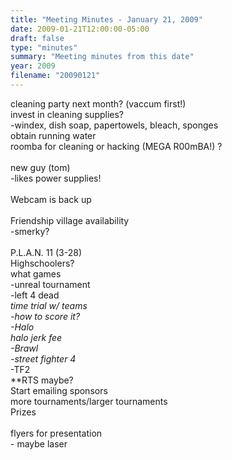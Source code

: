 ```yaml
---
title: "Meeting Minutes - January 21, 2009"
date: 2009-01-21T12:00:00-05:00
draft: false
type: "minutes"
summary: "Meeting minutes from this date"
year: 2009
filename: "20090121"
---
```


cleaning party next month? (vaccum first!)<br />
	invest in cleaning supplies?<br />
		-windex, dish soap, papertowels, bleach, sponges<br />
	obtain running water<br />
	roomba for cleaning or hacking (MEGA R00mBA!) ?<br />
<br />
new guy (tom)<br />
	-likes power supplies!<br />
<br />
Webcam is back up<br />
<br />
Friendship village availability<br />
	-smerky?<br />
<br />
P.L.A.N. 11  (3-28)<br />
	Highschoolers?<br />
	what games<br />
		-unreal tournament <br />
		-left 4 dead<br />
			*time trial w/ teams	<br />
				-how to score it?<br />
		-Halo<br />
			halo jerk fee<br />
		-Brawl<br />
		-street fighter 4*<br />
		-TF2<br />
		**RTS maybe?<br />
		Start emailing sponsors<br />
	more tournaments/larger tournaments<br />
	Prizes<br />
<br />
flyers for presentation<br />
	- maybe laser<br />
